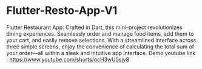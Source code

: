 # Flutter-Resto-App-V1
Flutter Restaurant App: Crafted in Dart, this mini-project revolutionizes dining experiences. Seamlessly order and manage food items, add them to your cart, and easily remove selections. With a streamlined interface across three simple screens, enjoy the convenience of calculating the total sum of your order—all within a sleek and intuitive app interface.
Demo youtube link : https://www.youtube.com/shorts/ocH3wU5sjy8

